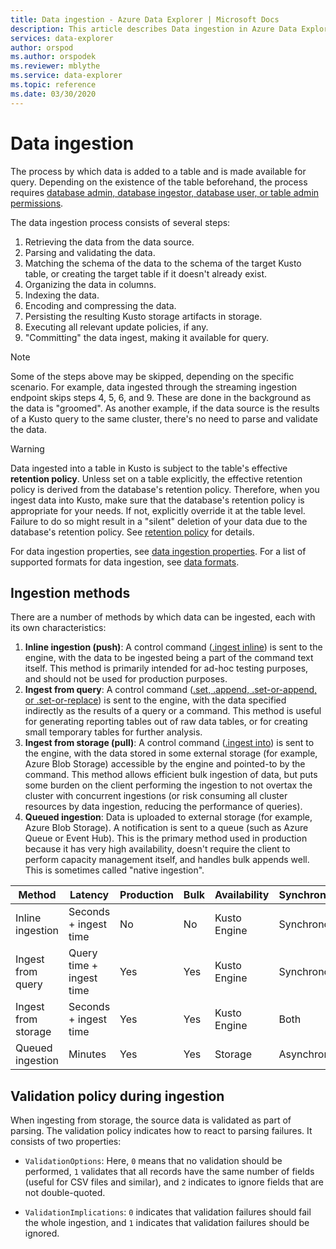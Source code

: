 ```yaml
---
title: Data ingestion - Azure Data Explorer | Microsoft Docs
description: This article describes Data ingestion in Azure Data Explorer.
services: data-explorer
author: orspod
ms.author: orspodek
ms.reviewer: mblythe
ms.service: data-explorer
ms.topic: reference
ms.date: 03/30/2020
---
```

# Data ingestion

The process by which data is added to a table and is made available for query.
Depending on the existence of the table beforehand, the process requires
[database admin, database ingestor, database user, or table admin permissions](../access-control/role-based-authorization.md).

The data ingestion process consists of several steps:

1. Retrieving the data from the data source.
1. Parsing and validating the data.
1. Matching the schema of the data to the schema of the target Kusto table,
   or creating the target table if it doesn't already exist.
1. Organizing the data in columns.
1. Indexing the data.
1. Encoding and compressing the data.
1. Persisting the resulting Kusto storage artifacts in storage.
1. Executing all relevant update policies, if any.
1. "Committing" the data ingest, making it available for query.

> [!NOTE]
> Some of the steps above may be skipped, depending on the specific scenario.
> For example, data ingested through the streaming ingestion endpoint skips steps
> 4, 5, 6, and 9. These are done in the background as the data is "groomed".
> As another example, if the data source is the results of a Kusto query to the same
> cluster, there's no need to parse and validate the data.

> [!WARNING]
> Data ingested into a table in Kusto is subject to the table's effective **retention policy**.
> Unless set on a table explicitly, the effective retention policy is derived from
> the database's retention policy. Therefore, when you ingest data into Kusto, make sure
> that the database's retention policy is appropriate for your needs. If not, explicitly
> override it at the table level. Failure to do so might result in a "silent" deletion of
> your data due to the database's retention policy. See [retention policy](https://kusto.azurewebsites.net/docs/concepts/retentionpolicy.html)
> for details.

For data ingestion properties, see [data ingestion properties](https://docs.microsoft.com/azure/data-explorer/ingestion-properties).
For a list of supported formats for data ingestion, see [data formats](https://docs.microsoft.com/azure/data-explorer/ingestion-supported-formats).



## Ingestion methods

There are a number of methods by which data can be ingested, each with
its own characteristics:

1. **Inline ingestion (push)**: A control command ([.ingest inline](./ingest-inline.md))
   is sent to the engine, with the data to be ingested being a part of the command
   text itself.
   This method is primarily intended for ad-hoc testing
   purposes, and should not be used for production purposes.
1. **Ingest from query**: A control command ([.set, .append, .set-or-append, or .set-or-replace](./ingest-from-query.md))
   is sent to the engine, with the data specified indirectly as the results of a query
   or a command.
   This method is useful for generating reporting tables out of raw data tables,
   or for creating small temporary tables for further analysis.
1. **Ingest from storage (pull)**: A control command ([.ingest into](./ingest-from-storage.md))
   is sent to the engine, with the data stored in some external storage (for example, Azure
   Blob Storage) accessible by the engine and pointed-to by the command.
   This method allows efficient bulk ingestion of data, but puts some burden on
   the client performing the ingestion to not overtax the cluster with concurrent
   ingestions (or risk consuming all cluster resources by data ingestion, reducing
   the performance of queries).
1. **Queued ingestion**: Data is uploaded to external storage (for example, Azure Blob
   Storage). A notification is sent to a queue (such as Azure Queue or Event Hub).
   This is the primary method used in production because it has very high availability,
   doesn't require the client to perform capacity management itself, and handles bulk
   appends well. This is sometimes called "native ingestion".


|Method             |Latency                 |Production|Bulk|Availability|Synchronicity|
|-------------------|------------------------|----------|----|------------|-------------|
|Inline ingestion   |Seconds + ingest time   |No        |No  |Kusto Engine|Synchronous  |
|Ingest from query  |Query time + ingest time|Yes       |Yes |Kusto Engine|Synchronous  |
|Ingest from storage|Seconds + ingest time   |Yes       |Yes |Kusto Engine|Both         |
|Queued ingestion   |Minutes                 |Yes       |Yes |Storage     |Asynchronous |

## Validation policy during ingestion

When ingesting from storage, the source data is validated as part of parsing.
The validation policy indicates how to react to parsing failures. It consists
of two properties:

* `ValidationOptions`: Here, `0` means that no validation should be performed,
  `1` validates that all records have the same number of fields (useful for
  CSV files and similar), and `2` indicates to ignore fields that are not
  double-quoted.

* `ValidationImplications`: `0` indicates that validation failures should fail
  the whole ingestion,
  and `1` indicates that validation failures should be ignored.